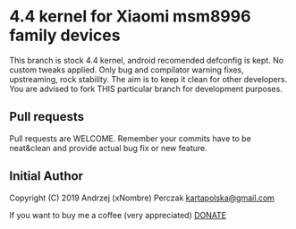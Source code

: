 4.4 kernel for Xiaomi msm8996 family devices
==========

 This branch is stock 4.4 kernel, android recomended defconfig is kept.
 No custom tweaks applied. Only bug and compilator warning fixes, upstreaming, rock stability.
 The aim is to keep it clean for other developers. You are advised to fork THIS particular branch for development purposes.

## Pull requests

 Pull requests are WELCOME. Remember your commits have to be neat&clean and provide actual bug fix or new feature.

## Initial Author

 Copyright (C) 2019 Andrzej (xNombre) Perczak kartapolska@gmail.com

 If you want to buy me a coffee (very appreciated) [DONATE](https://goo.gl/j8RcFQ)
